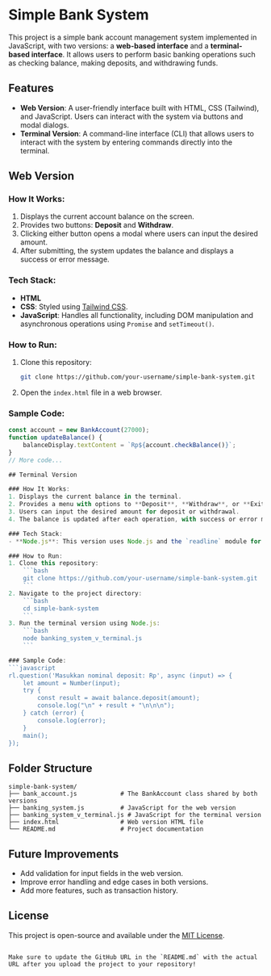 # Simple Bank System

This project is a simple bank account management system implemented in JavaScript, with two versions: a **web-based interface** and a **terminal-based interface**. It allows users to perform basic banking operations such as checking balance, making deposits, and withdrawing funds.

## Features

- **Web Version**: A user-friendly interface built with HTML, CSS (Tailwind), and JavaScript. Users can interact with the system via buttons and modal dialogs.
- **Terminal Version**: A command-line interface (CLI) that allows users to interact with the system by entering commands directly into the terminal.

## Web Version

### How It Works:
1. Displays the current account balance on the screen.
2. Provides two buttons: **Deposit** and **Withdraw**.
3. Clicking either button opens a modal where users can input the desired amount.
4. After submitting, the system updates the balance and displays a success or error message.

### Tech Stack:
- **HTML**
- **CSS**: Styled using [Tailwind CSS](https://tailwindcss.com/).
- **JavaScript**: Handles all functionality, including DOM manipulation and asynchronous operations using `Promise` and `setTimeout()`.

### How to Run:
1. Clone this repository:
    ```bash
    git clone https://github.com/your-username/simple-bank-system.git
    ```
2. Open the `index.html` file in a web browser.

### Sample Code:
```javascript
const account = new BankAccount(27000);
function updateBalance() {
    balanceDisplay.textContent = `Rp${account.checkBalance()}`;
}
// More code...

## Terminal Version

### How It Works:
1. Displays the current balance in the terminal.
2. Provides a menu with options to **Deposit**, **Withdraw**, or **Exit**.
3. Users can input the desired amount for deposit or withdrawal.
4. The balance is updated after each operation, with success or error messages shown in the terminal.

### Tech Stack:
- **Node.js**: This version uses Node.js and the `readline` module for input/output operations.

### How to Run:
1. Clone this repository:
    ```bash
    git clone https://github.com/your-username/simple-bank-system.git
    ```
2. Navigate to the project directory:
    ```bash
    cd simple-bank-system
    ```
3. Run the terminal version using Node.js:
    ```bash
    node banking_system_v_terminal.js
    ```

### Sample Code:
```javascript
rl.question('Masukkan nominal deposit: Rp', async (input) => {
    let amount = Number(input);
    try {
        const result = await balance.deposit(amount);
        console.log("\n" + result + "\n\n\n");
    } catch (error) {
        console.log(error);
    }
    main();
});
```

## Folder Structure

```
simple-bank-system/
├── bank_account.js            # The BankAccount class shared by both versions
├── banking_system.js          # JavaScript for the web version
├── banking_system_v_terminal.js # JavaScript for the terminal version
├── index.html                 # Web version HTML file
└── README.md                  # Project documentation
```

## Future Improvements

- Add validation for input fields in the web version.
- Improve error handling and edge cases in both versions.
- Add more features, such as transaction history.

## License

This project is open-source and available under the [MIT License](LICENSE).

```

Make sure to update the GitHub URL in the `README.md` with the actual URL after you upload the project to your repository!
